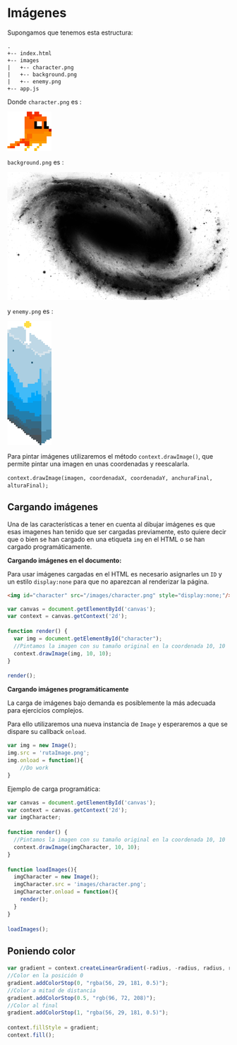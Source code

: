 # Imágenes

Supongamos que tenemos esta estructura:

```
.
+-- index.html
+-- images
|   +-- character.png
|   +-- background.png
|   +-- enemy.png
+-- app.js
```

Donde `character.png` es : 

![](https://github.com/rafinskipg/introductioncanvas/raw/master/img/teory/chapter_1/images/character.png)

`background.png` es : 

![](https://github.com/rafinskipg/introductioncanvas/raw/master/img/teory/chapter_1/images/background.png)

y `enemy.png` es :

![](https://github.com/rafinskipg/introductioncanvas/raw/master/img/teory/chapter_1/images/enemy.png)

Para pintar imágenes utilizaremos el método `context.drawImage()`, que permite pintar una imagen en unas coordenadas y reescalarla.

`context.drawImage(imagen, coordenadaX, coordenadaY, anchuraFinal, alturaFinal);`

## Cargando imágenes

Una de las características a tener en cuenta al dibujar imágenes es que esas imagenes han tenido que ser cargadas previamente, esto quiere decir que o bien se han cargado en una etiqueta `img` en el HTML o se han cargado programáticamente.

**Cargando imágenes en el documento:**

Para usar imágenes cargadas en el HTML es necesario asignarles un `ID` y un estilo `display:none` para que no aparezcan al renderizar la página.

```html
<img id="character" src="/images/character.png" style="display:none;"/>
```


```javascript
var canvas = document.getElementById('canvas');
var context = canvas.getContext('2d');

function render() {
  var img = document.getElementById("character");
  //Pintamos la imagen con su tamaño original en la coordenada 10, 10
  context.drawImage(img, 10, 10);
}

render();
```


**Cargando imágenes programáticamente**

La carga de imágenes bajo demanda es posiblemente la más adecuada para ejercicios complejos.

Para ello utilizaremos una nueva instancia de `Image` y esperaremos a que se dispare su callback `onload`.

```javascript
var img = new Image();
img.src = 'rutaImage.png';
img.onload = function(){
    //Do work
}
```

Ejemplo de carga programática:

```javascript
var canvas = document.getElementById('canvas');
var context = canvas.getContext('2d');
var imgCharacter;

function render() {
  //Pintamos la imagen con su tamaño original en la coordenada 10, 10
  context.drawImage(imgCharacter, 10, 10);
}

function loadImages(){
  imgCharacter = new Image();
  imgCharacter.src = 'images/character.png';
  imgCharacter.onload = function(){
    render();
  }
}

loadImages();
```

## Poniendo color

```javascript
var gradient = context.createLinearGradient(-radius, -radius, radius, radius );
//Color en la posición 0
gradient.addColorStop(0, "rgba(56, 29, 181, 0.5)");
//Color a mitad de distancia
gradient.addColorStop(0.5, "rgb(96, 72, 208)");
//Color al final
gradient.addColorStop(1, "rgba(56, 29, 181, 0.5)");

context.fillStyle = gradient;
context.fill();
```
